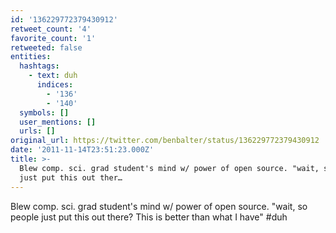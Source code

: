 ```yaml
---
id: '136229772379430912'
retweet_count: '4'
favorite_count: '1'
retweeted: false
entities:
  hashtags:
    - text: duh
      indices:
        - '136'
        - '140'
  symbols: []
  user_mentions: []
  urls: []
original_url: https://twitter.com/benbalter/status/136229772379430912
date: '2011-11-14T23:51:23.000Z'
title: >-
  Blew comp. sci. grad student's mind w/ power of open source. "wait, so people
  just put this out ther…
---
```


Blew comp. sci. grad student's mind w/ power of open source. "wait, so people just put this out there? This is better than what I have" #duh